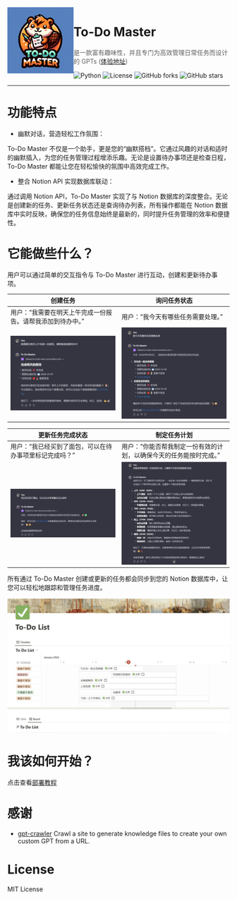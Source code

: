 <img width="150px" src="public/logo.png" align="left"/>

# To-Do Master

> 是一款富有趣味性，并且专门为高效管理日常任务而设计的 GPTs ([体验地址](https://chat.openai.com/g/g-IhGsoyIkP-to-do-master))

![Python](https://img.shields.io/badge/python-blue?logo=python&logoColor=white)
![License](https://img.shields.io/github/license/Reborn14/To-Do-Master?style=flat&color=green)
![GitHub forks](https://img.shields.io/github/forks/Reborn14/To-Do-Master?style=flat&color=c56cf0)
![GitHub stars](https://img.shields.io/github/stars/Reborn14/To-Do-Master?style=flat&color=fff200)

<hr/>

# 功能特点
- 幽默对话，营造轻松工作氛围：

To-Do Master 不仅是一个助手，更是您的“幽默搭档”。它通过风趣的对话和适时的幽默插入，为您的任务管理过程增添乐趣。无论是设置待办事项还是检查日程，To-Do Master 都能让您在轻松愉快的氛围中高效完成工作。

- 整合 Notion API 实现数据库联动：
  

通过调用 Notion API，To-Do Master 实现了与 Notion 数据库的深度整合。无论是创建新的任务、更新任务状态还是查询待办列表，所有操作都能在 Notion 数据库中实时反映，确保您的任务信息始终是最新的，同时提升任务管理的效率和便捷性。

# 它能做些什么？

用户可以通过简单的交互指令与 To-Do Master 进行互动，创建和更新待办事项。


| 创建任务                                                   | 询问任务状态                               |
| ---------------------------------------------------------- | ------------------------------------------ |
| 用户：“我需要在明天上午完成一份报告。请帮我添加到待办中。” | 用户：“我今天有哪些任务需要处理。”         |
| ![创建任务](./public/创建任务.jpg)                         | ![询问任务状态](./public/询问任务状态.jpg) |

| 更新任务完成状态                                       | 制定任务计划                                                 |
| ------------------------------------------------------ | ------------------------------------------------------------ |
| 用户：“我已经买到了面包，可以在待办事项里标记完成吗？” | 用户：“你能否帮我制定一份有效的计划，以确保今天的任务能按时完成。” |
| ![更新任务完成状态](./public/更新任务完成状态.jpg)     | ![制定任务计划](./public/制定任务计划.jpg)                   |



所有通过 To-Do Master 创建或更新的任务都会同步到您的 Notion 数据库中，让您可以轻松地跟踪和管理任务进度。

![notion数据库](./public/notion数据库.jpg)

# 我该如何开始？

点击查看[部署教程](Deployment-Tutorial.md)

# 感谢

- [gpt-crawler](https://github.com/BuilderIO/gpt-crawler) Crawl a site to generate knowledge files to create your own custom GPT from a URL.
# License

MIT License
